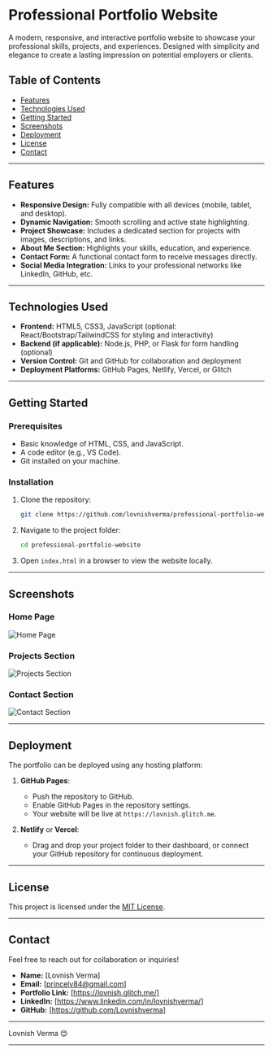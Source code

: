 # Professional Portfolio Website

A modern, responsive, and interactive portfolio website to showcase your professional skills, projects, and experiences. Designed with simplicity and elegance to create a lasting impression on potential employers or clients.

## Table of Contents

- [Features](#features)
- [Technologies Used](#technologies-used)
- [Getting Started](#getting-started)
- [Screenshots](#screenshots)
- [Deployment](#deployment)
- [License](#license)
- [Contact](#contact)

---

## Features

- **Responsive Design:** Fully compatible with all devices (mobile, tablet, and desktop).
- **Dynamic Navigation:** Smooth scrolling and active state highlighting.
- **Project Showcase:** Includes a dedicated section for projects with images, descriptions, and links.
- **About Me Section:** Highlights your skills, education, and experience.
- **Contact Form:** A functional contact form to receive messages directly.
- **Social Media Integration:** Links to your professional networks like LinkedIn, GitHub, etc.

---

## Technologies Used

- **Frontend:** HTML5, CSS3, JavaScript (optional: React/Bootstrap/TailwindCSS for styling and interactivity)
- **Backend (if applicable):** Node.js, PHP, or Flask for form handling (optional)
- **Version Control:** Git and GitHub for collaboration and deployment
- **Deployment Platforms:** GitHub Pages, Netlify, Vercel, or Glitch

---

## Getting Started

### Prerequisites

- Basic knowledge of HTML, CSS, and JavaScript.
- A code editor (e.g., VS Code).
- Git installed on your machine.

### Installation

1. Clone the repository:
   ```bash
   git clone https://github.com/lovnishverma/professional-portfolio-website.git
   ```
2. Navigate to the project folder:
   ```bash
   cd professional-portfolio-website
   ```
3. Open `index.html` in a browser to view the website locally.

---

## Screenshots

### Home Page

![Home Page](link-to-screenshot-homepage)

### Projects Section

![Projects Section](link-to-screenshot-projects)

### Contact Section

![Contact Section](link-to-screenshot-contact)

---

## Deployment

The portfolio can be deployed using any hosting platform:

1. **GitHub Pages**:

   - Push the repository to GitHub.
   - Enable GitHub Pages in the repository settings.
   - Your website will be live at `https://lovnish.glitch.me`.

2. **Netlify** or **Vercel**:
   - Drag and drop your project folder to their dashboard, or connect your GitHub repository for continuous deployment.

---

## License

This project is licensed under the [MIT License](LICENSE).

---

## Contact

Feel free to reach out for collaboration or inquiries!

- **Name:** [Lovnish Verma]
- **Email:** [princelv84@gmail.com]
- **Portfolio Link:** [https://lovnish.glitch.me/]
- **LinkedIn:** [https://www.linkedin.com/in/lovnishverma/]
- **GitHub:** [https://github.com/Lovnishverma]

---

Lovnish Verma 😊

---
